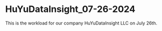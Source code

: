 # HuYuDataInsight_07-26-2024
This is the workload for our company HuYuDataInsight LLC on July 26th.
